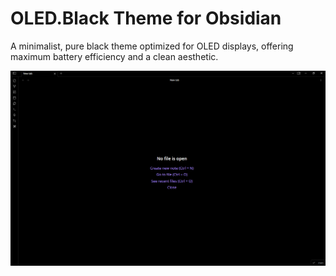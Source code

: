 # OLED.Black Theme for Obsidian

A minimalist, pure black theme optimized for OLED displays, offering maximum battery efficiency and a clean aesthetic.

![](screenshot_full.png)
